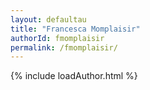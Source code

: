 ```yaml
---
layout: defaultau
title: "Francesca Momplaisir"
authorId: fmomplaisir
permalink: /fmomplaisir/
---
```

{% include loadAuthor.html %}
<script>
    $(document).ready(function(){
        showAuthorBio('{{ page.authorId }}');
   });
</script>

